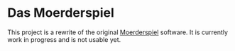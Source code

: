 Das Moerderspiel
================

This project is a rewrite of the original [Moerderspiel](https://github.com/orithena/moerderspiel) software.
It is currently work in progress and is not usable yet.